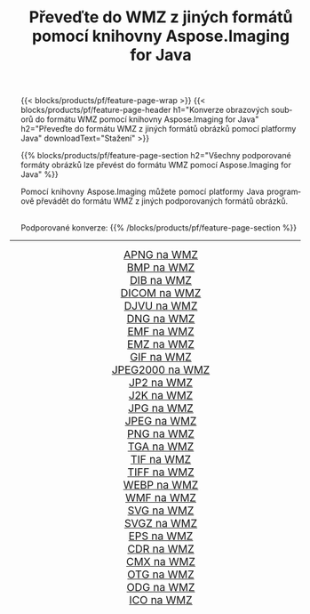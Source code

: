 ﻿---
title: Převeďte do WMZ z jiných formátů pomocí knihovny Aspose.Imaging for Java 
weight: 3920
url: /cs/java/conversion/to/wmz/ 
lang: cs
langdirlevel: 2
locales: zh-hans,ja,it,ru,de,es,fr,nl,id,lt,pl,pt,vi,tr,ko,zh-hant,ar,hi,th,sv,cs,uk,he
description: Pomocí Aspose.Imaging můžete převést do WMZ z jiných formátů pomocí Java
---

{{< blocks/products/pf/feature-page-wrap >}}
{{< blocks/products/pf/feature-page-header h1="Konverze obrazových souborů do formátu WMZ pomocí knihovny Aspose.Imaging for Java" h2="Převeďte do formátu WMZ z jiných formátů obrázků pomocí platformy Java" downloadText="Stažení" >}}


{{% blocks/products/pf/feature-page-section  h2="Všechny podporované formáty obrázků lze převést do formátu WMZ pomocí Aspose.Imaging for Java" %}}
<p align=justify>Pomocí knihovny Aspose.Imaging můžete pomocí platformy Java programově převádět do formátu WMZ z jiných podporovaných formátů obrázků.</p>
<br/>
Podporované konverze:
{{% /blocks/products/pf/feature-page-section %}}
<div class="container-fluid productfamilypage bg-gray">
    <div class="convertypes bg-gray agp-content section">
        <div class="container">
		<hr style="margin-left:-20px;"/>
		<div class="row other-converters" style="gap: 10px;font-size: 19px;text-align:center;">
		    <div class='col-md-2 other-converter remove-lp remove-rp'><a href="/imaging/cs/java/conversion/apng-to-wmz/" style="padding:15px;">APNG na WMZ</a></div>
<div class='col-md-2 other-converter remove-lp remove-rp'><a href="/imaging/cs/java/conversion/bmp-to-wmz/" style="padding:15px;">BMP na WMZ</a></div>
<div class='col-md-2 other-converter remove-lp remove-rp'><a href="/imaging/cs/java/conversion/dib-to-wmz/" style="padding:15px;">DIB na WMZ</a></div>
<div class='col-md-2 other-converter remove-lp remove-rp'><a href="/imaging/cs/java/conversion/dicom-to-wmz/" style="padding:15px;">DICOM na WMZ</a></div>
<div class='col-md-2 other-converter remove-lp remove-rp'><a href="/imaging/cs/java/conversion/djvu-to-wmz/" style="padding:15px;">DJVU na WMZ</a></div>
<div class='col-md-2 other-converter remove-lp remove-rp'><a href="/imaging/cs/java/conversion/dng-to-wmz/" style="padding:15px;">DNG na WMZ</a></div>
<div class='col-md-2 other-converter remove-lp remove-rp'><a href="/imaging/cs/java/conversion/emf-to-wmz/" style="padding:15px;">EMF na WMZ</a></div>
<div class='col-md-2 other-converter remove-lp remove-rp'><a href="/imaging/cs/java/conversion/emz-to-wmz/" style="padding:15px;">EMZ na WMZ</a></div>
<div class='col-md-2 other-converter remove-lp remove-rp'><a href="/imaging/cs/java/conversion/gif-to-wmz/" style="padding:15px;">GIF na WMZ</a></div>
<div class='col-md-2 other-converter remove-lp remove-rp'><a href="/imaging/cs/java/conversion/jpeg2000-to-wmz/" style="padding:15px;">JPEG2000 na WMZ</a></div>
<div class='col-md-2 other-converter remove-lp remove-rp'><a href="/imaging/cs/java/conversion/jp2-to-wmz/" style="padding:15px;">JP2 na WMZ</a></div>
<div class='col-md-2 other-converter remove-lp remove-rp'><a href="/imaging/cs/java/conversion/j2k-to-wmz/" style="padding:15px;">J2K na WMZ</a></div>
<div class='col-md-2 other-converter remove-lp remove-rp'><a href="/imaging/cs/java/conversion/jpg-to-wmz/" style="padding:15px;">JPG na WMZ</a></div>
<div class='col-md-2 other-converter remove-lp remove-rp'><a href="/imaging/cs/java/conversion/jpeg-to-wmz/" style="padding:15px;">JPEG na WMZ</a></div>
<div class='col-md-2 other-converter remove-lp remove-rp'><a href="/imaging/cs/java/conversion/png-to-wmz/" style="padding:15px;">PNG na WMZ</a></div>
<div class='col-md-2 other-converter remove-lp remove-rp'><a href="/imaging/cs/java/conversion/tga-to-wmz/" style="padding:15px;">TGA na WMZ</a></div>
<div class='col-md-2 other-converter remove-lp remove-rp'><a href="/imaging/cs/java/conversion/tif-to-wmz/" style="padding:15px;">TIF na WMZ</a></div>
<div class='col-md-2 other-converter remove-lp remove-rp'><a href="/imaging/cs/java/conversion/tiff-to-wmz/" style="padding:15px;">TIFF na WMZ</a></div>
<div class='col-md-2 other-converter remove-lp remove-rp'><a href="/imaging/cs/java/conversion/webp-to-wmz/" style="padding:15px;">WEBP na WMZ</a></div>
<div class='col-md-2 other-converter remove-lp remove-rp'><a href="/imaging/cs/java/conversion/wmf-to-wmz/" style="padding:15px;">WMF na WMZ</a></div>
<div class='col-md-2 other-converter remove-lp remove-rp'><a href="/imaging/cs/java/conversion/svg-to-wmz/" style="padding:15px;">SVG na WMZ</a></div>
<div class='col-md-2 other-converter remove-lp remove-rp'><a href="/imaging/cs/java/conversion/svgz-to-wmz/" style="padding:15px;">SVGZ na WMZ</a></div>
<div class='col-md-2 other-converter remove-lp remove-rp'><a href="/imaging/cs/java/conversion/eps-to-wmz/" style="padding:15px;">EPS na WMZ</a></div>
<div class='col-md-2 other-converter remove-lp remove-rp'><a href="/imaging/cs/java/conversion/cdr-to-wmz/" style="padding:15px;">CDR na WMZ</a></div>
<div class='col-md-2 other-converter remove-lp remove-rp'><a href="/imaging/cs/java/conversion/cmx-to-wmz/" style="padding:15px;">CMX na WMZ</a></div>
<div class='col-md-2 other-converter remove-lp remove-rp'><a href="/imaging/cs/java/conversion/otg-to-wmz/" style="padding:15px;">OTG na WMZ</a></div>
<div class='col-md-2 other-converter remove-lp remove-rp'><a href="/imaging/cs/java/conversion/odg-to-wmz/" style="padding:15px;">ODG na WMZ</a></div>
<div class='col-md-2 other-converter remove-lp remove-rp'><a href="/imaging/cs/java/conversion/ico-to-wmz/" style="padding:15px;">ICO na WMZ</a></div>
                </div>
        </div>
    </div>
</div>
<br/>

